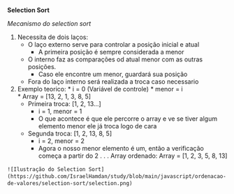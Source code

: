 **Selection Sort**

*Mecanismo do selection sort* 
  1. Necessita de dois laços: 
       * O laço externo serve para controlar a posição inicial e atual
         * A primeira posição é sempre considerada a menor 
       * O interno faz as comparações od atual menor com as outras posições.
         * Caso ele encontre um menor, guardará sua posição
       * Fora do laço interno será realizada a troca caso necessario 
  2. Exemplo teorico: 
    * i = 0 (Variável de controle)
    * menor = i  
    * Array = [13, 2, 1, 3, 8, 5]
     * Primeira troca: [1, 2, 13...]
       * i = 1, menor = 1
       * O que acontece é que ele percorre o array e ve se tiver algum elemento menor ele já troca logo de cara 
     * Segunda troca: [1, 2, 13, 8, 5]
       * i = 2, menor = 2
       * Agora o nosso menor elemento é um, então a verificação começa a partir do 2
    .
    .
    . Array ordenado: Array = [1, 2, 3, 5, 8, 13]

    ![Ilustração do Selection Sort](https://github.com/IsraelHamdan/study/blob/main/javascript/ordenacao-de-valores/selection-sort/selection.png)
